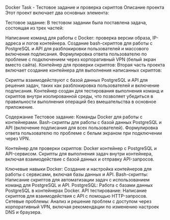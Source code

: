 Docker Task - Тестовое задание и проверка скриптов
Описание проекта
Этот проект включает два основных элемента:

Тестовое задание: В тестовом задании была поставлена задача, состоящая из трех частей:

Написание команд для работы с Docker: проверка версии образа, IP-адреса и логов контейнера.
Создание bash-скриптов для работы с PostgreSQL и API для разблокировки пользователей и массового включения подписания.
Формулировка ответа пользователю по проблеме с подключением через корпоративный VPN (белый экран вместо сайта).
Контейнер для проверки скриптов: Вторая часть проекта включает создание контейнера для выполнения написанных скриптов:

Скрипты взаимодействуют с базой данных PostgreSQL и API для решения задач, таких как разблокировка пользователей и включение подписания.
Контейнер создан для тестирования выполнения команд и скриптов внутри изолированной среды, что позволяет убедиться в правильности выполнения операций без вмешательства в основное приложение.

Содержание
Тестовое задание:
Команды Docker для работы с контейнерами.
Bash-скрипты для работы с базой данных PostgreSQL и API (включение подписания для всех пользователей).
Формулировка ответа пользователю по проблеме с белым экраном при подключении через VPN.

Контейнер для проверки скриптов:
Docker контейнер с PostgreSQL и API-сервисом.
Скрипты для выполнения задач внутри контейнера, включая взаимодействие с базой данных и отправку API-запросов.

Ключевые навыки
Docker: Создание и настройка контейнеров для работы с сервисами, включая базы данных и API.
Bash-скрипты: Написание скриптов для автоматизации задач с использованием команд для PostgreSQL и API.
PostgreSQL: Работа с базами данных PostgreSQL в контейнерах Docker.
API тестирование: Написание скриптов для взаимодействия с API с помощью HTTP-запросов.
Сетевые проблемы: Анализ и решение проблем с доступом через корпоративный VPN, включая рекомендации по изменению настроек DNS и браузера.